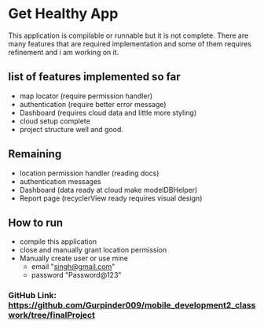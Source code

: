 # Get Healthy App
This application is compilable or runnable but it is not complete. There are many features that are required implementation and some of them requires refinement and i am working on it.

## list of features implemented so far
 - map locator (require permission handler)
 - authentication (require better error message)
 - Dashboard (requires cloud data and little more styling)
 - cloud setup complete
 - project structure well and good.

## Remaining
 - location permission handler (reading docs)
 - authentication messages 
 - Dashboard (data ready at cloud make modelDBHelper)
 - Report page (recyclerView ready requires visual design)

## How to run
 - compile this application
 - close and manually grant location permission
 - Manually create user or use mine
    - email "singh@gmail.com"
    - password "Password@123"

### GitHub Link: https://github.com/Gurpinder009/mobile_development2_classwork/tree/finalProject

